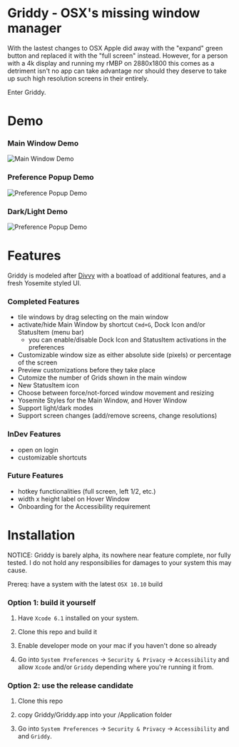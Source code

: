# Griddy - OSX's missing window manager

With the lastest changes to OSX Apple did away with the "expand" green button and replaced it with the "full screen" instead. However, for a person with a 4k display and running my rMBP on 2880x1800 this comes as a detriment isn't no app can take advantage nor should they deserve to take up such high resolution screens in their entirely.

Enter Griddy.



# Demo

### Main Window Demo
![Main Window Demo](https://raw.githubusercontent.com/yansun0/Griddy/master/Demo/1.gif)

### Preference Popup Demo
![Preference Popup Demo](https://raw.githubusercontent.com/yansun0/Griddy/master/Demo/2.gif)

### Dark/Light Demo
![Preference Popup Demo](https://raw.githubusercontent.com/yansun0/Griddy/master/Demo/3.gif)


# Features

Griddy is modeled after [Divvy](http://mizage.com/divvy/) with a boatload of additional features, and a fresh Yosemite styled UI.

### Completed Features
* tile windows by drag selecting on the main window
* activate/hide Main Window by shortcut `Cmd+G`, Dock Icon and/or StatusItem (menu bar)
  - you can enable/disable Dock Icon and StatusItem activations in the preferences
* Customizable window size as either absolute side (pixels) or percentage of the screen
* Preview customizations before they take place
* Cutomize the number of Grids shown in the main window
* New StatusItem icon
* Choose between force/not-forced window movement and resizing
* Yosemite Styles for the Main Window, and Hover Window
* Support light/dark modes
* Support screen changes (add/remove screens, change resolutions)

### InDev Features
* open on login
* customizable shortcuts

### Future Features
* hotkey functionalities (full screen, left 1/2, etc.)
* width x height label on Hover Window
* Onboarding for the Accessibility requirement



# Installation

NOTICE: Griddy is barely alpha, its nowhere near feature complete, nor fully tested. I do not hold any responsibilies for damages to your system this may cause.

Prereq: have a system with the latest `OSX 10.10` build

### Option 1: build it yourself
1. Have `Xcode 6.1` installed on your system.

2. Clone this repo and build it

3. Enable developer mode on your mac if you haven't done so already

4. Go into `System Preferences` -> `Security & Privacy` -> `Accessibility` and allow `Xcode` and/or `Griddy` depending where you're running it from.

### Option 2: use the release candidate
1. Clone this repo

2. copy Griddy/Griddy.app into your /Application folder

3. Go into `System Preferences` -> `Security & Privacy` -> `Accessibility` and and `Griddy`.
